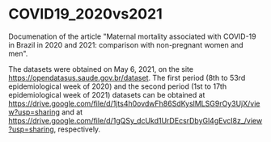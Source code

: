 # COVID19_2020vs2021

Documenation of the article "Maternal mortality associated with COVID-19 in Brazil in 2020 and 2021: comparison with non-pregnant women and men".

The datasets were obtained on May 6, 2021, on the site https://opendatasus.saude.gov.br/dataset. 
The first period (8th to 53rd epidemiological week of 2020) and the second period (1st to 17th epidemiological week of 2021) datasets can be obtained at https://drive.google.com/file/d/1jts4h0ovdwFh86SdKyslMLSG9rOy3UjX/view?usp=sharing and at https://drive.google.com/file/d/1gQSy_dcUkd1UrDEcsrDbyGl4gEvcI8z_/view?usp=sharing, respectively.

